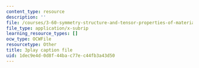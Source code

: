 ```yaml
---
content_type: resource
description: ''
file: /courses/3-60-symmetry-structure-and-tensor-properties-of-materials-fall-2005/1dec9e4d0d8f44bac77ec44fb3a43d50_8gOVW9fKOcY.srt
file_type: application/x-subrip
learning_resource_types: []
ocw_type: OCWFile
resourcetype: Other
title: 3play caption file
uid: 1dec9e4d-0d8f-44ba-c77e-c44fb3a43d50
---
```

